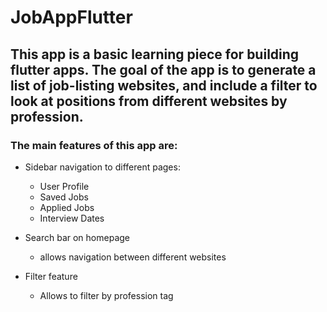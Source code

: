 # JobAppFlutter

## This app is a basic learning piece for building flutter apps. The goal of the app is to generate a list of job-listing websites, and include a filter to look at positions from different websites by profession.

### The main features of this app are:
- Sidebar navigation to different pages:
    - User Profile
    - Saved Jobs
    - Applied Jobs
    - Interview Dates

- Search bar on homepage
    - allows navigation between different websites

- Filter feature
    - Allows to filter by profession tag